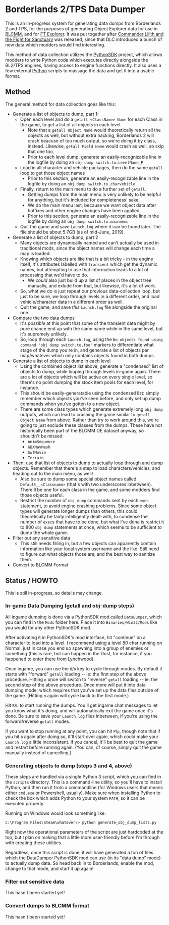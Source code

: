Borderlands 2/TPS Data Dumper
=============================

This is an in-progress system for generating data dumps from Borderlands
2 and TPS, for the purposes of generating Object Explorer data for use
in [BLCMM](https://github.com/BLCM/BLCMods/wiki/Borderlands-Community-Mod-Manager),
and for [FT Explorer](https://github.com/apocalyptech/ft-explorer).  It
was put together after
[Commander Lilith and the Fight for Sanctuary](https://store.steampowered.com/app/872280/Borderlands_2_Commander_Lilith__the_Fight_for_Sanctuary/)
was released, since that DLC introduced a bunch of new data which modders
would find interesting.

This method of data collection utilizes the
[PythonSDK](https://github.com/bl-sdk/PythonSDK/) project, which allows
modders to write Python code which executes directly alongside the
BL2/TPS engines, having access to engine functions directly.  It also
uses a few external [Python](https://www.python.org/) scripts to massage
the data and get it into a usable format.

Method
------

The general method for data collection goes like this:

- Generate a list of objects to dump, part 1:
  - Open each level and do a `getall <ClassName> Name` for each Class
    in the game, to get a list of all objects in each level.
    - Note that a `getall Object Name` would theoretically return all
      the objects as well, but without extra hacking, Borderlands 2 will
      crash beacuse of too much output, so we're doing it by class,
      instead.  Likewise, `getall Field Name` would crash as well, so
      skip that one too.
    - Prior to each level dump, generate an easily-recognizable line in
      the logfile by doing an `obj dump switch.to.LevelName_P`
  - Load in all character and vehicle packages, then do the same `getall`
    loop to get those object names
    - Prior to this section, generate an easily-recognizable line in the
      logfile by doing an `obj dump switch.to.charvehicle`
  - Finally, return to the main menu to do a further set of `getall`.
    - Getting dumps from the main menu is very unlikely to be helpful
      for anything, but it's included for completeness' sake.
    - We do the main menu last, because we want object data after hotfixes
      and other engine changes have been applied.
    - Prior to this section, generate an easily-recognizable line in the
      logfile by doing an `obj dump switch.to.mainmenu`
  - Quit the game and save `Launch.log` where it can be found later.  The
    file should be about 5.7GB (as of mid-June, 2019).
- Generate a list of objects to dump, part 2
  - Many objects are dynamically named and can't actually be used in
    traditional mods, since the object names will change each time a
    map is loaded.
  - Knowing which objects are like that is a bit tricky - in the engine
    itself, it's attributes labelled with `transient` which get the
    dynamic names, but attempting to use that information leads to a
    lot of processing that we'd have to do.
    - We *could* also just build up a list of places in the object
      tree manually, and exlude from that, but likewise, it's a lot of
      work.
  - So, what we do is just repeat our previous data-collection loop, but
    just to be sure, we loop through levels in a different order, and
    load vehicle/character data in a different order as well.
  - Quit the game, and save *this* `Launch.log` file alongside the original
    one.
- Compare the two data dumps
  - It's *possible* at this point that some of the transient data might
    by pure chance end up with the same name while in the same level, but
    it's supremely unlikely.
  - So, loop through each `Launch.log`, using the `No objects found using
    command 'obj dump switch.to.foo'` markers to differentiate what stage
    of the dump you're in, and generate a list of objects per map/whatever
    which only contains objects found in both dumps.
- Generate a list of objects to dump in each level
  - Using the combined object list above, generate a "condensed" list of
    objects to dump, while looping through levels in-game again.  There
    are a lot of objects which will be active on every single level, so
    there's no point dumping the stock item pools for each level, for
    instance.
  - This should be easily-generatable using the condensed list: simply
    remember which objects you've seen before, and only set up dump commands
    when you've gotten to a new object.
  - There are some class types which generate extremely long `obj dump`
    outputs, which can lead to crashing the game similar to `getall Object Name`
    from above.  Rather than try to work around this, we're going to just
    exclude these classes from the dumps.  These have not historically been
    part of the BLCMM OE dataset anyway, so shouldn't be missed:
    - `AnimSequence`
    - `GBXNavMesh`
    - `SwfMovie`
    - `Terrain`
- Then, use that list of objects to dump to actually loop through and
  dump objects.  Remember that there's a step to load characters/vehicles,
  and heading out to the main menu, as well!
  - Also be sure to dump some special object names called `Default__<Classname>`
    (that's with two underscores inbetween).  There'll be one for each class
    in the game, and some modders find those objects useful.
  - Restrict the number of `obj dump` commands sent by each `exec` statement,
    to avoid engine crashing problems.  Since some object types will generate
    longer dumps than others, this could theoretically be fairly intelligently
    dealt-with, to condense the number of `exec`s that have to be done, but
    what I've done is restrict it to 800 `obj dump` statements at once, which
    seems to be sufficient to dump the whole game.
- Filter out any sensitive data
  - This still needs filling in, but a few objects can apparently contain
    information like your local system username and the like.  Still need to
    figure out what objects those are, and the best way to sanitize them.
- Convert to BLCMM Format

Status / HOWTO
--------------

This is still in-progress, so details may change.

### In-game Data Dumping (getall and obj-dump steps)

All ingame dumping is done via a PythonSDK mod called `DataDumper`, which
you can find in the `Mods` folder here.  Place it into `Binaries/Win32/Mods`
like you would for any other PythonSDK mod.

After activating it in PythonSDK's mod interface, hit "continue" on a character
to load into a level.  I recommend using a level 80 char running on Normal,
just in case you end up spawning into a group of enemies or something (this is
rare, but can happen in the Dust, for instance, if you happened to enter there
from Lynchwood).

Once ingame, you can use the `O`/`o` key to cycle through modes.  By default
it starts with "forward" `getall` loading -- ie: the first step of the above
procedure.  Hitting `o` once will switch to "reverse" `getall` loading -- ie:
the second step of the above procedure.  Once more will put it into data
dumping mode, which requires that you've set up the data files outside of
the game.  (Hitting `o` again will cycle back to the first mode.)

Hit `B`/`b` to start running the dumps.  You'll get ingame chat messages to
let you know what it's doing, and will automatically exit the game once
it's done.  Be sure to save your `Launch.log` files inbetween, if you're
using the forward/reverse `getall` modes.

If you want to stop running at any point, you can hit `P`/`p`, though note
that if you hit `b` again after doing so, it'll start over again, which
could make your `Launch.log` a little inconsistent.  If you cancel, it'll
be best to quit the game and restart before running again.  (You can, of
course, simply quit the game manually instead of cancelling.)

### Generating objects to dump (steps 3 and 4, above)

These steps are handled via a single Python 3 script, which you can find in
the `scripts` directory.  This is a command-line utility, so you'll have
to install Python, and then run it from a commandline (for Windows users
that means either `cmd.exe` or Powershell, usually).  Make sure when installing
Python to check the box which adds Python to your system `PATH`, so it
can be executed properly.

Running on Windows would look something like:

    C:\Program Files\Steam\whatever\> python generate_obj_dump_lists.py

Right now the operational parameters of the script are just hardcoded at
the top, but I plan on making that a little more user-friendly before I'm
through with creating these utilities.

Regardless, once this script is done, it will have generated a ton of files
which the DataDumper PythonSDK mod can use (in its "data dump" mode) to
actually dump data.  So head back in to Borderlands, enable the mod, change
to that mode, and start it up again!

### Filter out sensitive data

This hasn't been started yet!

### Convert dumps to BLCMM format

This hasn't been started yet!
